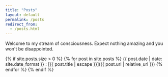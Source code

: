 ```yaml
---
title: "Posts"
layout: default
permalink: /posts
redirect_from:
  - /posts.html
---
```


Welcome to my stream of consciousness.  Expect nothing amazing and you won't be
disappointed.

{% if site.posts.size > 0 %}
{% for post in site.posts %}
{{ post.date | date: site.date_format }}
  : [{{ post.title | escape }}]({{ post.url | relative_url }})
{% endfor %}
{% endif %}

